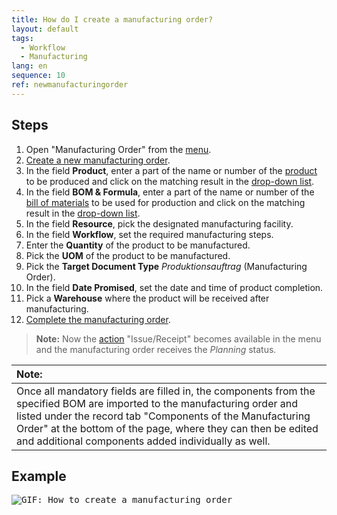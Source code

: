 ```yaml
---
title: How do I create a manufacturing order?
layout: default
tags:
  - Workflow
  - Manufacturing
lang: en
sequence: 10
ref: newmanufacturingorder
---
```


## Steps
1. Open "Manufacturing Order" from the [menu](Menu).
1. [Create a new manufacturing order](New_Record_Window).
1. In the field **Product**, enter a part of the name or number of the [product](NewProduct) to be produced and click on the matching result in the <a href="Keyboard_shortcuts_reference#dropdown" title="Dynamic Search Box (Autocompletion)">drop-down list</a>.
1. In the field **BOM & Formula**, enter a part of the name or number of the [bill of materials](Create_BOM) to be used for production and click on the matching result in the <a href="Keyboard_shortcuts_reference#dropdown" title="Dynamic Search Box (Autocompletion)">drop-down list</a>.
1. In the field **Resource**, pick the designated manufacturing facility.
1. In the field **Workflow**, set the required manufacturing steps.
1. Enter the **Quantity** of the product to be manufactured.
1. Pick the **UOM** of the product to be manufactured.
1. Pick the **Target Document Type** *Produktionsauftrag* (Manufacturing Order).
1. In the field **Date Promised**, set the date and time of product completion.
1. Pick a **Warehouse** where the product will be received after manufacturing.
1. [Complete the manufacturing order](DocumentProcessingComplete).
 >**Note:** Now the [action](StartAction#actions-menu) "Issue/Receipt" becomes available in the menu and the manufacturing order receives the *Planning* status.

| **Note:** |
| :--- |
| Once all mandatory fields are filled in, the components from the specified BOM are imported to the manufacturing order and listed under the record tab "Components of the Manufacturing Order" at the bottom of the page, where they can then be edited and additional components added individually as well. |

## Example
<kbd><img src="assets/NewManufacturingOrder.gif" alt="GIF: How to create a manufacturing order"></kbd>
